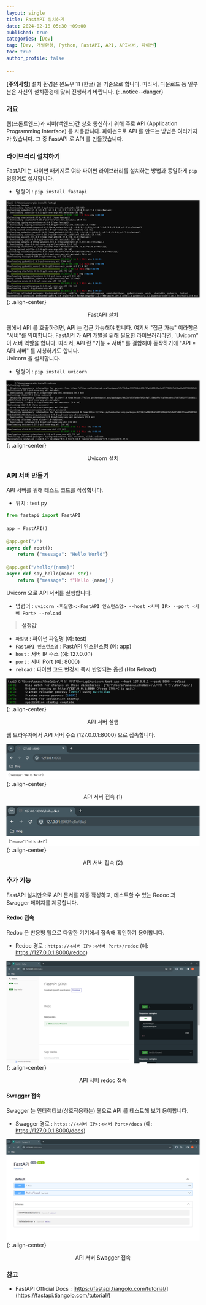 ```yaml
---
layout: single
title: FastAPI 설치하기
date: 2024-02-18 05:30 +09:00
published: true
categories: [Dev]
tag: [Dev, 개발환경, Python, FastAPI, API, API서버, 파이썬]
toc: true
author_profile: false

---
```


**[주의사항]** 
설치 환경은 윈도우 11 (한글) 을 기준으로 합니다. 따라서, 다운로드 등 일부분은 자신의 설치환경에 맞춰 진행하기 바랍니다.
{: .notice--danger} 

### 개요

웹(프론트엔드)과 서버(백엔드)간 상호 통신하기 위해 주로 API (Application Programming Interface) 를 사용합니다. 
파이썬으로 API 를 만드는 방법은 여러가지가 있습니다. 
그 중 FastAPI 로 API 를 만들겠습니다. 

### 라이브러리 설치하기

FastAPI 는 파이썬 패키지로 여타 파이썬 라이브러리를 설치하는 방법과 동일하게 `pip` 명령어로 설치합니다.

- 명령어 : `pip install fastapi`

![install_fastapi](/assets/images/2024-02-18-install-fastapi.png){: .align-center}
<p style="text-align: center;">FastAPI 설치</p>

웹에서 API 를 호출하려면, API 는 접근 가능해야 합니다. 여기서 "접근 가능" 이라함은 "서버"를 의미합니다.
FastAPI 가 API 개발을 위해 필요한 라이브러리라면, `Uvicorn" 이 서버 역할을 합니다. 
따라서, API 란 "기능 + 서버" 를 결합해야 동작하기에 "API = API 서버" 를 지칭하기도 합니다.   
Uvicorn 을 설치합니다.

- 명령어 : `pip install uvicorn`

![install_uvicorn](/assets/images/2024-02-18-install-uvicorn.png){: .align-center}
<p style="text-align: center;">Uvicorn 설치</p>

### API 서버 만들기

API 서버를 위해 테스트 코드를 작성합니다. 

- 위치 : test.py

```python
from fastapi import FastAPI

app = FastAPI()

@app.get("/")
async def root():
	return {"message": "Hello World"}

@app.get("/hello/{name}")
async def say_hello(name: str):
	return {"message": f"Hello {name}"}
```

Uvicorn 으로 API 서버를 실행합니다.

- 명령어 : `uvicorn <파일명>:<FastAPI 인스턴스명> --host <서버 IP> --port <서버 Port> --reload`

> **설정값**
- `파일명` : 파이썬 파일명 (예: test)
- `FastAPI 인스턴스명` : FastAPI 인스턴스명 (예: app)
- `host` : 서버 IP 주소 (예: 127.0.0.1)
- `port` : 서버 Port (예: 8000)
- `reload` : 파이썬 코드 변경시 즉시 반영되는 옵션 (Hot Reload)

![running_api_server](/assets/images/2024-02-18-running-api-server.png){: .align-center}
<p style="text-align: center;">API 서버 실행</p>

웹 브라우저에서 API 서버 주소 (127.0.0.1:8000) 으로 접속합니다. 

![connect_api_server_1](/assets/images/2024-02-18-connect-api-server-1.png){: .align-center}
<p style="text-align: center;">API 서버 접속 (1)</p>

![connect_api_server_2](/assets/images/2024-02-18-connect-api-server-2.png){: .align-center}
<p style="text-align: center;">API 서버 접속 (2)</p>

### 추가 기능

FastAPI 설치만으로 API 문서를 자동 작성하고, 테스트할 수 있는 Redoc 과 Swagger 페이지를 제공합니다. 

#### Redoc 접속

Redoc 은 반응형 웹으로 다양한 기기에서 접속해 확인하기 용이합니다. 

- Redoc 경로 : `https://<서버 IP>:<서버 Port>/redoc` (예: https://127.0.0.1:8000/redoc)

![connect_api_server_redoc](/assets/images/2024-02-18-connect-api-server-redoc.png){: .align-center}
<p style="text-align: center;">API 서버 redoc 접속</p>

#### Swagger 접속

Swagger 는 인터랙티브(상호작용하는) 웹으로 API 를 테스트해 보기 용이합니다.

- Swagger 경로 : `https://<서버 IP>:<서버 Port>/docs` (예: https://127.0.0.1:8000/docs)

![connect_api_server_swagger](/assets/images/2024-02-18-connect-api-server-swagger.png){: .align-center}
<p style="text-align: center;">API 서버 Swagger 접속</p>


### 참고

- FastAPI Official Docs : [https://fastapi.tiangolo.com/tutorial/](https://fastapi.tiangolo.com/tutorial/)